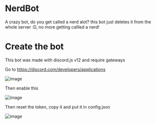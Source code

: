 # NerdBot
A crazy bot, do you get called a nerd alot? this bot just deletes it from the whole server :D, no more getting callled a nerd!


# Create the bot
This bot was made with discord.js v12 and require gateways


Go to https://discord.com/developers/applications

![image](https://user-images.githubusercontent.com/88541634/183688534-ce788ccc-d53d-494b-9f60-f7696b1e6d98.png)


Then enable this

![image](https://user-images.githubusercontent.com/88541634/183689238-1f5209c5-e34a-4c50-95aa-9e9fa59a29af.png)


Then reset the token, copy it and put it in config.json

![image](https://user-images.githubusercontent.com/88541634/183689607-5bb02383-c11e-49ef-ad43-e98a4d3f23bb.png)
